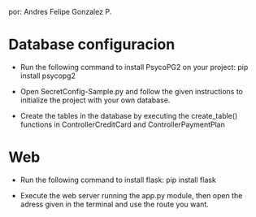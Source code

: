 

por: Andres Felipe Gonzalez P.

# Database configuracion

- Run the following command to install PsycoPG2 on your project:
pip install psycopg2

- Open SecretConfig-Sample.py and follow the given instructions to initialize the project with your own database.

- Create the tables in the database by executing the create_table() functions in ControllerCreditCard and ControllerPaymentPlan


# Web 

- Run the following command to install flask:
    pip install flask

- Execute the web server running the app.py module, then open the adress given in the terminal and use the route you want.